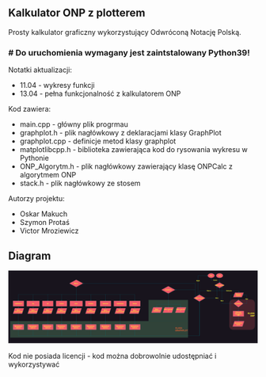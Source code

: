 ## Kalkulator ONP z plotterem

Prosty kalkulator graficzny wykorzystujący Odwróconą Notację Polską.

<h3># Do uruchomienia wymagany jest zaintstalowany <b>Python39</b>! <br></h3>

Notatki aktualizacji:
* 11.04 - wykresy funkcji
* 13.04 - pełna funkcjonalność z kalkulatorem ONP

Kod zawiera:
* main.cpp - główny plik progrmau
* graphplot.h - plik nagłówkowy z deklaracjami klasy GraphPlot
* graphplot.cpp - definicje metod klasy graphplot
* matplotlibcpp.h - biblioteka zawierająca kod do rysowania wykresu w Pythonie
* ONP_Algorytm.h - plik nagłówkowy zawierający klasę ONPCalc z algorytmem ONP
* stack.h - plik nagłówkowy ze stosem

Autorzy projektu:
* Oskar Makuch
* Szymon Protaś
* Victor Mroziewicz

<h2>Diagram</h2>
<img src="diagram.png" alt="Diagram">

Kod nie posiada licencji - kod można dobrowolnie udostępniać i wykorzystywać 
